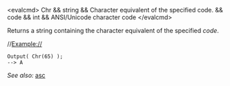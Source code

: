 \<evalcmd\> Chr && string && Character equivalent of the specified code. && code && int && ANSI/Unicode character code \</evalcmd\>

Returns a string containing the character equivalent of the specified *code*.

//<Example://>

    Output( Chr(65) );
    --> A

*See also:* [asc](asc.md)
